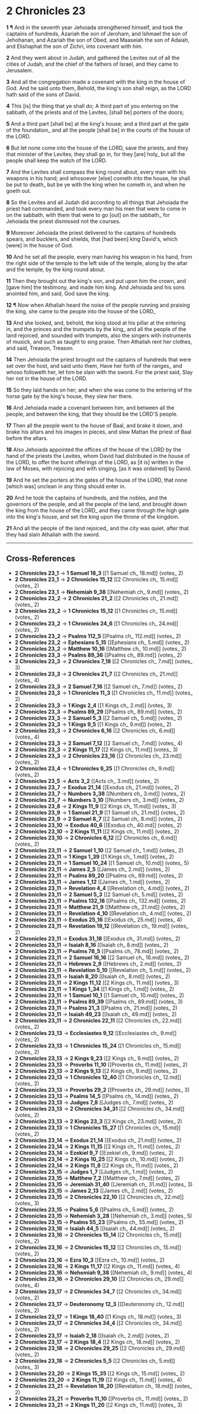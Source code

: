 # 2 Chronicles 23

**1** ¶ And in the seventh year Jehoiada strengthened himself, and took the captains of hundreds, Azariah the son of Jeroham, and Ishmael the son of Jehohanan, and Azariah the son of Obed, and Maaseiah the son of Adaiah, and Elishaphat the son of Zichri, into covenant with him.

**2** And they went about in Judah, and gathered the Levites out of all the cities of Judah, and the chief of the fathers of Israel, and they came to Jerusalem.

**3** And all the congregation made a covenant with the king in the house of God. And he said unto them, Behold, the king's son shall reign, as the LORD hath said of the sons of David.

**4** This [is] the thing that ye shall do; A third part of you entering on the sabbath, of the priests and of the Levites, [shall be] porters of the doors;

**5** And a third part [shall be] at the king's house; and a third part at the gate of the foundation_ and all the people [shall be] in the courts of the house of the LORD.

**6** But let none come into the house of the LORD, save the priests, and they that minister of the Levites; they shall go in, for they [are] holy_ but all the people shall keep the watch of the LORD.

**7** And the Levites shall compass the king round about, every man with his weapons in his hand; and whosoever [else] cometh into the house, he shall be put to death_ but be ye with the king when he cometh in, and when he goeth out.

**8** So the Levites and all Judah did according to all things that Jehoiada the priest had commanded, and took every man his men that were to come in on the sabbath, with them that were to go [out] on the sabbath_ for Jehoiada the priest dismissed not the courses.

**9** Moreover Jehoiada the priest delivered to the captains of hundreds spears, and bucklers, and shields, that [had been] king David's, which [were] in the house of God.

**10** And he set all the people, every man having his weapon in his hand, from the right side of the temple to the left side of the temple, along by the altar and the temple, by the king round about.

**11** Then they brought out the king's son, and put upon him the crown, and [gave him] the testimony, and made him king. And Jehoiada and his sons anointed him, and said, God save the king.

**12** ¶ Now when Athaliah heard the noise of the people running and praising the king, she came to the people into the house of the LORD_

**13** And she looked, and, behold, the king stood at his pillar at the entering in, and the princes and the trumpets by the king_ and all the people of the land rejoiced, and sounded with trumpets, also the singers with instruments of musick, and such as taught to sing praise. Then Athaliah rent her clothes, and said, Treason, Treason.

**14** Then Jehoiada the priest brought out the captains of hundreds that were set over the host, and said unto them, Have her forth of the ranges_ and whoso followeth her, let him be slain with the sword. For the priest said, Slay her not in the house of the LORD.

**15** So they laid hands on her; and when she was come to the entering of the horse gate by the king's house, they slew her there.

**16** And Jehoiada made a covenant between him, and between all the people, and between the king, that they should be the LORD'S people.

**17** Then all the people went to the house of Baal, and brake it down, and brake his altars and his images in pieces, and slew Mattan the priest of Baal before the altars.

**18** Also Jehoiada appointed the offices of the house of the LORD by the hand of the priests the Levites, whom David had distributed in the house of the LORD, to offer the burnt offerings of the LORD, as [it is] written in the law of Moses, with rejoicing and with singing, [as it was ordained] by David.

**19** And he set the porters at the gates of the house of the LORD, that none [which was] unclean in any thing should enter in.

**20** And he took the captains of hundreds, and the nobles, and the governors of the people, and all the people of the land, and brought down the king from the house of the LORD_ and they came through the high gate into the king's house, and set the king upon the throne of the kingdom.

**21** And all the people of the land rejoiced_ and the city was quiet, after that they had slain Athaliah with the sword.

---

## Cross-References

- **2 Chronicles 23_1** → **1 Samuel 18_3** [[1 Samuel ch_ 18.md]] (votes_ 2)
- **2 Chronicles 23_1** → **2 Chronicles 15_12** [[2 Chronicles ch_ 15.md]] (votes_ 2)
- **2 Chronicles 23_1** → **Nehemiah 9_38** [[Nehemiah ch_ 9.md]] (votes_ 2)
- **2 Chronicles 23_2** → **2 Chronicles 21_2** [[2 Chronicles ch_ 21.md]] (votes_ 2)
- **2 Chronicles 23_2** → **1 Chronicles 15_12** [[1 Chronicles ch_ 15.md]] (votes_ 2)
- **2 Chronicles 23_2** → **1 Chronicles 24_6** [[1 Chronicles ch_ 24.md]] (votes_ 2)
- **2 Chronicles 23_2** → **Psalms 112_5** [[Psalms ch_ 112.md]] (votes_ 2)
- **2 Chronicles 23_2** → **Ephesians 5_15** [[Ephesians ch_ 5.md]] (votes_ 2)
- **2 Chronicles 23_2** → **Matthew 10_16** [[Matthew ch_ 10.md]] (votes_ 2)
- **2 Chronicles 23_3** → **Psalms 89_36** [[Psalms ch_ 89.md]] (votes_ 2)
- **2 Chronicles 23_3** → **2 Chronicles 7_18** [[2 Chronicles ch_ 7.md]] (votes_ 3)
- **2 Chronicles 23_3** → **2 Chronicles 21_7** [[2 Chronicles ch_ 21.md]] (votes_ 4)
- **2 Chronicles 23_3** → **2 Samuel 7_16** [[2 Samuel ch_ 7.md]] (votes_ 2)
- **2 Chronicles 23_3** → **1 Chronicles 11_3** [[1 Chronicles ch_ 11.md]] (votes_ 2)
- **2 Chronicles 23_3** → **1 Kings 2_4** [[1 Kings ch_ 2.md]] (votes_ 3)
- **2 Chronicles 23_3** → **Psalms 89_29** [[Psalms ch_ 89.md]] (votes_ 2)
- **2 Chronicles 23_3** → **2 Samuel 5_3** [[2 Samuel ch_ 5.md]] (votes_ 2)
- **2 Chronicles 23_3** → **1 Kings 9_5** [[1 Kings ch_ 9.md]] (votes_ 2)
- **2 Chronicles 23_3** → **2 Chronicles 6_16** [[2 Chronicles ch_ 6.md]] (votes_ 4)
- **2 Chronicles 23_3** → **2 Samuel 7_12** [[2 Samuel ch_ 7.md]] (votes_ 4)
- **2 Chronicles 23_3** → **2 Kings 11_17** [[2 Kings ch_ 11.md]] (votes_ 3)
- **2 Chronicles 23_3** → **2 Chronicles 23_16** [[2 Chronicles ch_ 23.md]] (votes_ 2)
- **2 Chronicles 23_4** → **1 Chronicles 9_25** [[1 Chronicles ch_ 9.md]] (votes_ 2)
- **2 Chronicles 23_5** → **Acts 3_2** [[Acts ch_ 3.md]] (votes_ 2)
- **2 Chronicles 23_7** → **Exodus 21_14** [[Exodus ch_ 21.md]] (votes_ 2)
- **2 Chronicles 23_7** → **Numbers 3_38** [[Numbers ch_ 3.md]] (votes_ 2)
- **2 Chronicles 23_7** → **Numbers 3_10** [[Numbers ch_ 3.md]] (votes_ 2)
- **2 Chronicles 23_8** → **2 Kings 11_9** [[2 Kings ch_ 11.md]] (votes_ 3)
- **2 Chronicles 23_9** → **1 Samuel 21_9** [[1 Samuel ch_ 21.md]] (votes_ 2)
- **2 Chronicles 23_9** → **2 Samuel 8_7** [[2 Samuel ch_ 8.md]] (votes_ 2)
- **2 Chronicles 23_10** → **Exodus 40_6** [[Exodus ch_ 40.md]] (votes_ 2)
- **2 Chronicles 23_10** → **2 Kings 11_11** [[2 Kings ch_ 11.md]] (votes_ 2)
- **2 Chronicles 23_10** → **2 Chronicles 6_12** [[2 Chronicles ch_ 6.md]] (votes_ 2)
- **2 Chronicles 23_11** → **2 Samuel 1_10** [[2 Samuel ch_ 1.md]] (votes_ 2)
- **2 Chronicles 23_11** → **1 Kings 1_39** [[1 Kings ch_ 1.md]] (votes_ 2)
- **2 Chronicles 23_11** → **1 Samuel 10_24** [[1 Samuel ch_ 10.md]] (votes_ 5)
- **2 Chronicles 23_11** → **James 2_5** [[James ch_ 2.md]] (votes_ 2)
- **2 Chronicles 23_11** → **Psalms 89_20** [[Psalms ch_ 89.md]] (votes_ 2)
- **2 Chronicles 23_11** → **James 1_12** [[James ch_ 1.md]] (votes_ 2)
- **2 Chronicles 23_11** → **Revelation 4_4** [[Revelation ch_ 4.md]] (votes_ 2)
- **2 Chronicles 23_11** → **2 Samuel 5_3** [[2 Samuel ch_ 5.md]] (votes_ 2)
- **2 Chronicles 23_11** → **Psalms 132_18** [[Psalms ch_ 132.md]] (votes_ 2)
- **2 Chronicles 23_11** → **Matthew 21_9** [[Matthew ch_ 21.md]] (votes_ 2)
- **2 Chronicles 23_11** → **Revelation 4_10** [[Revelation ch_ 4.md]] (votes_ 2)
- **2 Chronicles 23_11** → **Exodus 25_16** [[Exodus ch_ 25.md]] (votes_ 4)
- **2 Chronicles 23_11** → **Revelation 19_12** [[Revelation ch_ 19.md]] (votes_ 2)
- **2 Chronicles 23_11** → **Exodus 31_18** [[Exodus ch_ 31.md]] (votes_ 2)
- **2 Chronicles 23_11** → **Isaiah 8_16** [[Isaiah ch_ 8.md]] (votes_ 2)
- **2 Chronicles 23_11** → **Psalms 78_5** [[Psalms ch_ 78.md]] (votes_ 2)
- **2 Chronicles 23_11** → **2 Samuel 16_16** [[2 Samuel ch_ 16.md]] (votes_ 2)
- **2 Chronicles 23_11** → **Hebrews 2_9** [[Hebrews ch_ 2.md]] (votes_ 2)
- **2 Chronicles 23_11** → **Revelation 5_10** [[Revelation ch_ 5.md]] (votes_ 2)
- **2 Chronicles 23_11** → **Isaiah 8_20** [[Isaiah ch_ 8.md]] (votes_ 2)
- **2 Chronicles 23_11** → **2 Kings 11_12** [[2 Kings ch_ 11.md]] (votes_ 3)
- **2 Chronicles 23_11** → **1 Kings 1_34** [[1 Kings ch_ 1.md]] (votes_ 2)
- **2 Chronicles 23_11** → **1 Samuel 10_1** [[1 Samuel ch_ 10.md]] (votes_ 2)
- **2 Chronicles 23_11** → **Psalms 89_39** [[Psalms ch_ 89.md]] (votes_ 3)
- **2 Chronicles 23_11** → **Psalms 21_3** [[Psalms ch_ 21.md]] (votes_ 2)
- **2 Chronicles 23_11** → **Isaiah 49_23** [[Isaiah ch_ 49.md]] (votes_ 2)
- **2 Chronicles 23_11** → **2 Chronicles 22_11** [[2 Chronicles ch_ 22.md]] (votes_ 2)
- **2 Chronicles 23_13** → **Ecclesiastes 9_12** [[Ecclesiastes ch_ 9.md]] (votes_ 2)
- **2 Chronicles 23_13** → **1 Chronicles 15_24** [[1 Chronicles ch_ 15.md]] (votes_ 2)
- **2 Chronicles 23_13** → **2 Kings 9_23** [[2 Kings ch_ 9.md]] (votes_ 2)
- **2 Chronicles 23_13** → **Proverbs 11_10** [[Proverbs ch_ 11.md]] (votes_ 2)
- **2 Chronicles 23_13** → **2 Kings 9_13** [[2 Kings ch_ 9.md]] (votes_ 2)
- **2 Chronicles 23_13** → **1 Chronicles 12_40** [[1 Chronicles ch_ 12.md]] (votes_ 2)
- **2 Chronicles 23_13** → **Proverbs 29_2** [[Proverbs ch_ 29.md]] (votes_ 3)
- **2 Chronicles 23_13** → **Psalms 14_5** [[Psalms ch_ 14.md]] (votes_ 2)
- **2 Chronicles 23_13** → **Judges 7_8** [[Judges ch_ 7.md]] (votes_ 2)
- **2 Chronicles 23_13** → **2 Chronicles 34_31** [[2 Chronicles ch_ 34.md]] (votes_ 2)
- **2 Chronicles 23_13** → **2 Kings 23_3** [[2 Kings ch_ 23.md]] (votes_ 2)
- **2 Chronicles 23_13** → **1 Chronicles 15_27** [[1 Chronicles ch_ 15.md]] (votes_ 2)
- **2 Chronicles 23_14** → **Exodus 21_14** [[Exodus ch_ 21.md]] (votes_ 2)
- **2 Chronicles 23_14** → **2 Kings 11_15** [[2 Kings ch_ 11.md]] (votes_ 2)
- **2 Chronicles 23_14** → **Ezekiel 9_7** [[Ezekiel ch_ 9.md]] (votes_ 2)
- **2 Chronicles 23_14** → **2 Kings 10_25** [[2 Kings ch_ 10.md]] (votes_ 2)
- **2 Chronicles 23_14** → **2 Kings 11_8** [[2 Kings ch_ 11.md]] (votes_ 2)
- **2 Chronicles 23_15** → **Judges 1_7** [[Judges ch_ 1.md]] (votes_ 2)
- **2 Chronicles 23_15** → **Matthew 7_2** [[Matthew ch_ 7.md]] (votes_ 2)
- **2 Chronicles 23_15** → **Jeremiah 31_40** [[Jeremiah ch_ 31.md]] (votes_ 3)
- **2 Chronicles 23_15** → **James 2_13** [[James ch_ 2.md]] (votes_ 2)
- **2 Chronicles 23_15** → **2 Chronicles 22_10** [[2 Chronicles ch_ 22.md]] (votes_ 3)
- **2 Chronicles 23_15** → **Psalms 5_6** [[Psalms ch_ 5.md]] (votes_ 2)
- **2 Chronicles 23_15** → **Nehemiah 3_28** [[Nehemiah ch_ 3.md]] (votes_ 5)
- **2 Chronicles 23_15** → **Psalms 55_23** [[Psalms ch_ 55.md]] (votes_ 2)
- **2 Chronicles 23_16** → **Isaiah 44_5** [[Isaiah ch_ 44.md]] (votes_ 2)
- **2 Chronicles 23_16** → **2 Chronicles 15_14** [[2 Chronicles ch_ 15.md]] (votes_ 2)
- **2 Chronicles 23_16** → **2 Chronicles 15_12** [[2 Chronicles ch_ 15.md]] (votes_ 2)
- **2 Chronicles 23_16** → **Ezra 10_3** [[Ezra ch_ 10.md]] (votes_ 2)
- **2 Chronicles 23_16** → **2 Kings 11_17** [[2 Kings ch_ 11.md]] (votes_ 4)
- **2 Chronicles 23_16** → **Nehemiah 9_38** [[Nehemiah ch_ 9.md]] (votes_ 4)
- **2 Chronicles 23_16** → **2 Chronicles 29_10** [[2 Chronicles ch_ 29.md]] (votes_ 4)
- **2 Chronicles 23_17** → **2 Chronicles 34_7** [[2 Chronicles ch_ 34.md]] (votes_ 2)
- **2 Chronicles 23_17** → **Deuteronomy 12_3** [[Deuteronomy ch_ 12.md]] (votes_ 2)
- **2 Chronicles 23_17** → **1 Kings 18_40** [[1 Kings ch_ 18.md]] (votes_ 3)
- **2 Chronicles 23_17** → **2 Chronicles 34_4** [[2 Chronicles ch_ 34.md]] (votes_ 2)
- **2 Chronicles 23_17** → **Isaiah 2_18** [[Isaiah ch_ 2.md]] (votes_ 2)
- **2 Chronicles 23_17** → **2 Kings 18_4** [[2 Kings ch_ 18.md]] (votes_ 2)
- **2 Chronicles 23_18** → **2 Chronicles 29_25** [[2 Chronicles ch_ 29.md]] (votes_ 2)
- **2 Chronicles 23_18** → **2 Chronicles 5_5** [[2 Chronicles ch_ 5.md]] (votes_ 3)
- **2 Chronicles 23_20** → **2 Kings 15_35** [[2 Kings ch_ 15.md]] (votes_ 2)
- **2 Chronicles 23_20** → **2 Kings 11_19** [[2 Kings ch_ 11.md]] (votes_ 4)
- **2 Chronicles 23_21** → **Revelation 18_20** [[Revelation ch_ 18.md]] (votes_ 2)
- **2 Chronicles 23_21** → **Proverbs 11_10** [[Proverbs ch_ 11.md]] (votes_ 2)
- **2 Chronicles 23_21** → **2 Kings 11_20** [[2 Kings ch_ 11.md]] (votes_ 3)
